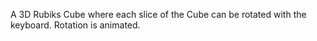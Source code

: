 A 3D Rubiks Cube where each slice of the Cube can be rotated with the keyboard. Rotation is animated.
